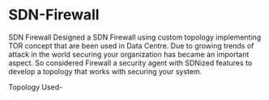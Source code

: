 # SDN-Firewall
SDN Firewall
Designed a SDN Firewall using custom topology implementing TOR concept that are been used in Data Centre. Due to growing trends of attack in the world securing your organization has became an important aspect. So considered Firewall a security agent with SDNized features to develop a topology that works with securing your system. 

Topology Used- 

